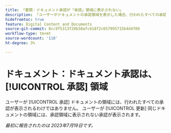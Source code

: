 ```yaml
---
title: 「書類：ドキュメント承認が「承認」領域に表示されない」
description: 「ユーザーがドキュメントの承認領域を表示した場合、行われたすべての承認は表示されません。 ユーザーが同じドキュメントの更新領域を表示した場合、承認領域には表示されない承認が表示されます。
hidefromtoc: true
feature: Digital Content and Documents
source-git-commit: 8cc9f5313f20b38afc618f2c657995715b4d4f09
workflow-type: tm+mt
source-wordcount: '110'
ht-degree: 3%

---
```



# ドキュメント：ドキュメント承認は、 [!UICONTROL 承認] 領域

<!--On WF and WFP TOCs-->

ユーザーが [!UICONTROL 承認] ドキュメントの領域には、行われたすべての承認が表示されるわけではありません。 ユーザーが [!UICONTROL 更新] 同じドキュメントの領域には、承認領域に表示されない承認が表示されます。

_最初に報告されたのは 2023年7月19日です。_
